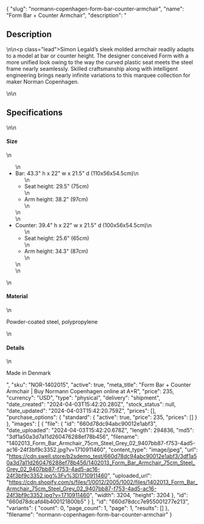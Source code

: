 {
  "slug": "normann-copenhagen-form-bar-counter-armchair",
  "name": "Form Bar + Counter Armchair",
  "description": "<h2>Description</h2>\n<!-- split -->\n<p class=\"lead\">Simon Legald’s sleek molded armchair readily adapts to a model at bar or counter height. The designer conceived Form with a more unified look owing to the way the curved plastic seat meets the steel frame nearly seamlessly. Skilled craftsmanship along with intelligent engineering brings nearly infinite variations to this marquee collection for maker Norman Copenhagen.</p>\n<!-- split -->\n<h2>Specifications</h2>\n<!-- split -->\n<h4>Size</h4>\n<ul>\n<li>Bar: 43.3\" h x 22\" w x 21.5\" d (110x56x54.5cm)\n<ul>\n<li>Seat height: 29.5\" (75cm)</li>\n<li>Arm height: 38.2\" (97cm)</li>\n</ul>\n</li>\n<li>Counter: 39.4\" h x 22\" w x 21.5\" d (100x56x54.5cm)\n<ul>\n<li>Seat height: 25.6\" (65cm)</li>\n<li>Arm height: 34.3\" (87cm)</li>\n</ul>\n</li>\n</ul>\n<h4>Material</h4>\n<p>Powder-coated steel, polypropylene</p>\n<h4>Details</h4>\n<p>Made in Denmark</p>",
  "sku": "NOR-1402015",
  "active": true,
  "meta_title": "Form Bar + Counter Armchair | Buy Normann Copenhagen online at A+R",
  "price": 235,
  "currency": "USD",
  "type": "physical",
  "delivery": "shipment",
  "date_created": "2024-04-03T15:42:20.280Z",
  "stock_status": null,
  "date_updated": "2024-04-03T15:42:20.759Z",
  "prices": [],
  "purchase_options": {
    "standard": {
      "active": true,
      "price": 235,
      "prices": []
    }
  },
  "images": [
    {
      "file": {
        "id": "660d78dc94abc90012e1abf3",
        "date_uploaded": "2024-04-03T15:42:20.678Z",
        "length": 294836,
        "md5": "3df1a50a3d7a11d260476288ef78b456",
        "filename": "1402013_Form_Bar_Armchair_75cm_Steel_Grey_02_9407bb87-f753-4ad5-ac16-24f3bf9c3352.jpg?v=1710911460",
        "content_type": "image/jpeg",
        "url": "https://cdn.swell.store/b2sdemo_test/660d78dc94abc90012e1abf3/3df1a50a3d7a11d260476288ef78b456/1402013_Form_Bar_Armchair_75cm_Steel_Grey_02_9407bb87-f753-4ad5-ac16-24f3bf9c3352.jpg%3Fv%3D1710911460",
        "uploaded_url": "https://cdn.shopify.com/s/files/1/0012/2005/1002/files/1402013_Form_Bar_Armchair_75cm_Steel_Grey_02_9407bb87-f753-4ad5-ac16-24f3bf9c3352.jpg?v=1710911460",
        "width": 3204,
        "height": 3204
      },
      "id": "660d78dcafd4b400121800b5"
    }
  ],
  "id": "660d78dcc7e955001277e213",
  "variants": {
    "count": 0,
    "page_count": 1,
    "page": 1,
    "results": []
  },
  "filename": "normann-copenhagen-form-bar-counter-armchair"
}